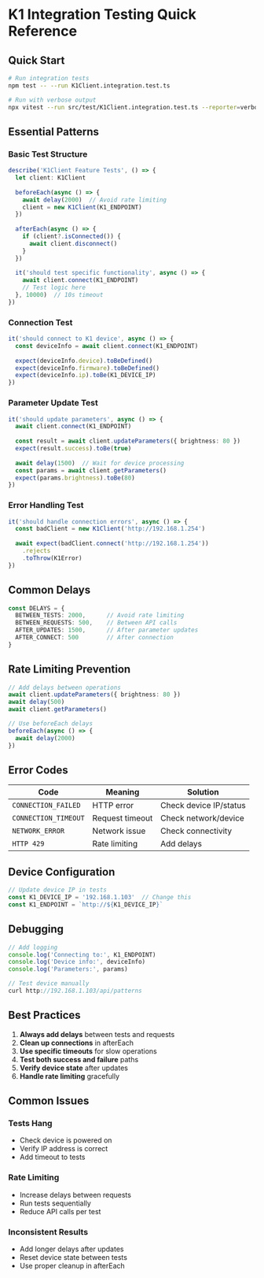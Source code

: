 # K1 Integration Testing Quick Reference

## Quick Start

```bash
# Run integration tests
npm test -- --run K1Client.integration.test.ts

# Run with verbose output
npx vitest --run src/test/K1Client.integration.test.ts --reporter=verbose
```

## Essential Patterns

### Basic Test Structure
```typescript
describe('K1Client Feature Tests', () => {
  let client: K1Client
  
  beforeEach(async () => {
    await delay(2000)  // Avoid rate limiting
    client = new K1Client(K1_ENDPOINT)
  })
  
  afterEach(async () => {
    if (client?.isConnected()) {
      await client.disconnect()
    }
  })
  
  it('should test specific functionality', async () => {
    await client.connect(K1_ENDPOINT)
    // Test logic here
  }, 10000)  // 10s timeout
})
```

### Connection Test
```typescript
it('should connect to K1 device', async () => {
  const deviceInfo = await client.connect(K1_ENDPOINT)
  
  expect(deviceInfo.device).toBeDefined()
  expect(deviceInfo.firmware).toBeDefined()
  expect(deviceInfo.ip).toBe(K1_DEVICE_IP)
})
```

### Parameter Update Test
```typescript
it('should update parameters', async () => {
  await client.connect(K1_ENDPOINT)
  
  const result = await client.updateParameters({ brightness: 80 })
  expect(result.success).toBe(true)
  
  await delay(1500)  // Wait for device processing
  const params = await client.getParameters()
  expect(params.brightness).toBe(80)
})
```

### Error Handling Test
```typescript
it('should handle connection errors', async () => {
  const badClient = new K1Client('http://192.168.1.254')
  
  await expect(badClient.connect('http://192.168.1.254'))
    .rejects
    .toThrow(K1Error)
})
```

## Common Delays

```typescript
const DELAYS = {
  BETWEEN_TESTS: 2000,      // Avoid rate limiting
  BETWEEN_REQUESTS: 500,    // Between API calls
  AFTER_UPDATES: 1500,      // After parameter updates
  AFTER_CONNECT: 500        // After connection
}
```

## Rate Limiting Prevention

```typescript
// Add delays between operations
await client.updateParameters({ brightness: 80 })
await delay(500)
await client.getParameters()

// Use beforeEach delays
beforeEach(async () => {
  await delay(2000)
})
```

## Error Codes

| Code | Meaning | Solution |
|------|---------|----------|
| `CONNECTION_FAILED` | HTTP error | Check device IP/status |
| `CONNECTION_TIMEOUT` | Request timeout | Check network/device |
| `NETWORK_ERROR` | Network issue | Check connectivity |
| `HTTP 429` | Rate limiting | Add delays |

## Device Configuration

```typescript
// Update device IP in tests
const K1_DEVICE_IP = '192.168.1.103'  // Change this
const K1_ENDPOINT = `http://${K1_DEVICE_IP}`
```

## Debugging

```typescript
// Add logging
console.log('Connecting to:', K1_ENDPOINT)
console.log('Device info:', deviceInfo)
console.log('Parameters:', params)

// Test device manually
curl http://192.168.1.103/api/patterns
```

## Best Practices

1. **Always add delays** between tests and requests
2. **Clean up connections** in afterEach
3. **Use specific timeouts** for slow operations
4. **Test both success and failure** paths
5. **Verify device state** after updates
6. **Handle rate limiting** gracefully

## Common Issues

### Tests Hang
- Check device is powered on
- Verify IP address is correct
- Add timeout to tests

### Rate Limiting
- Increase delays between requests
- Run tests sequentially
- Reduce API calls per test

### Inconsistent Results
- Add longer delays after updates
- Reset device state between tests
- Use proper cleanup in afterEach